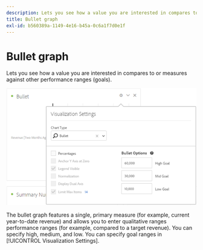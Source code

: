 ```yaml
---
description: Lets you see how a value you are interested in compares to or measures against other performance ranges (goals).
title: Bullet graph
exl-id: b560389a-1149-4e16-b45a-0c6a1f7d0e1f
---
```

# Bullet graph

Lets you see how a value you are interested in compares to or measures against other performance ranges (goals).

 ![](assets/bullet-image.png)

The bullet graph features a single, primary measure (for example, current year-to-date revenue) and allows you to enter qualitative ranges performance ranges (for example, compared to a target revenue). You can specify high, medium, and low. You can specify goal ranges in [!UICONTROL Visualization Settings].

